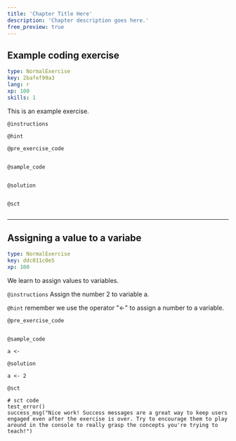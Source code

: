 ```yaml
---
title: 'Chapter Title Here'
description: 'Chapter description goes here.'
free_preview: true
---
```


## Example coding exercise

```yaml
type: NormalExercise
key: 2bafef99a3
lang: r
xp: 100
skills: 1
```

This is an example exercise.

`@instructions`


`@hint`


`@pre_exercise_code`
```{r}

```

`@sample_code`
```{r}

```

`@solution`
```{r}

```

`@sct`
```{r}

```

---

## Assigning a value to a variabe

```yaml
type: NormalExercise
key: ddc011c0e5
xp: 100
```

We learn to assign values to variables.

`@instructions`
Assign the number 2 to variable a.

`@hint`
remember we use the operator "<-" to assign a number to a variable.

`@pre_exercise_code`
```{r}

```

`@sample_code`
```{r}
a <- 
```

`@solution`
```{r}
a <- 2
```

`@sct`
```{r}
# sct code
test_error()
success_msg("Nice work! Success messages are a great way to keep users engaged even after the exercise is over. Try to encourage them to play around in the console to really grasp the concepts you're trying to teach!")

```
